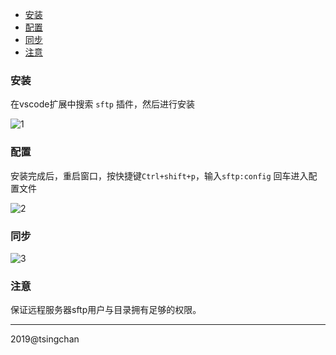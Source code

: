 


- [安装](#安装)
- [配置](#配置)
- [同步](#同步)
- [注意](#注意)


### 安装

在vscode扩展中搜索 `sftp` 插件，然后进行安装

![1](http://pic.3513.top/github/page/6d756e86a97e08ba638e604e8d5e6876.jpg)


### 配置

安装完成后，重启窗口，按快捷键`Ctrl+shift+p`，输入`sftp:config` 回车进入配置文件

![2](http://pic.3513.top/github/page/1ddfc5120074b4f628d703c4d41821f6.jpg)


### 同步

![3](http://img.huodongju.com/www/155598484076277C1E662-E204-4fc5-B6D1-9F4414A27D45.png?imageslim)

### 注意

保证远程服务器sftp用户与目录拥有足够的权限。

---- 

2019@tsingchan